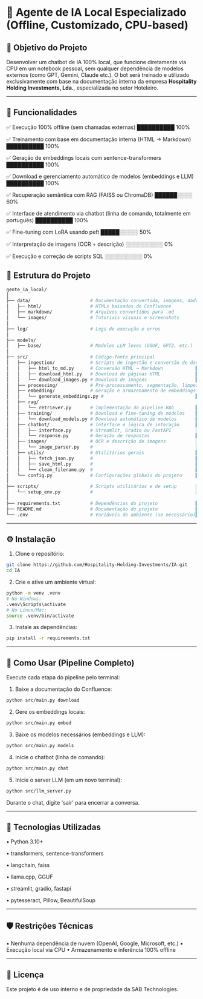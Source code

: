 # 🤖 Agente de IA Local Especializado (Offline, Customizado, CPU-based)

## 🎯 Objetivo do Projeto
Desenvolver um chatbot de IA 100% local, que funcione diretamente via CPU em um notebook pessoal, sem qualquer dependência de modelos externos (como GPT, Gemini, Claude etc.). O bot será treinado e utilizado exclusivamente com base na documentação interna da empresa **Hospitality Holding Investments, Lda.**, especializada no setor Hoteleiro.

---

## 🧩 Funcionalidades

✅ Execução 100% offline (sem chamadas externas) ██████████ 100%

✅ Treinamento com base em documentação interna (HTML → Markdown) ██████████ 100%

✅ Geração de embeddings locais com sentence-transformers ██████████ 100%

✅ Download e gerenciamento automático de modelos (embeddings e LLM) ██████████ 100%

✅ Recuperação semântica com RAG (FAISS ou ChromaDB) ██████░░░░ 60%

✅ Interface de atendimento via chatbot (linha de comando, totalmente em português) ██████████ 100%

✅ Fine-tuning com LoRA usando peft █████░░░░░ 50%

✅ Interpretação de imagens (OCR + descrição) ░░░░░░░░░░ 0%

✅ Execução e correção de scripts SQL ░░░░░░░░░░ 0%

## 📁 Estrutura do Projeto

```bash
gente_ia_local/
│
├── data/                      # Documentação convertida, imagens, dados brutos ██████████ 100%
│   ├── html/                  # HTMLs baixados do Confluence
│   ├── markdown/              # Arquivos convertidos para .md
│   └── images/                # Tutoriais visuais e screenshots
│
├── log/                       # Logs de execução e erros
│
├── models/
│   ├── base/                  # Modelos LLM leves (GGUF, GPT2, etc.)
│
├── src/                       # Código-fonte principal
│   ├── ingestion/             # Scripts de ingestão e conversão de dados
│   │   ├── html_to_md.py      # Conversão HTML → Markdown            ██████████ 100%
│   │   ├── download_html.py   # Download de páginas HTML             ██████████ 100%
│   │   └── download_images.py # Download de imagens                  ██████████ 100%
│   ├── processing/            # Pré-processamento, segmentação, limpeza ░░░░░░░░░░ 0%
│   ├── embedding/             # Geração e armazenamento de embeddings ██████████ 100%
│   │   └── generate_embeddings.py #                                  ██████████ 100%
│   ├── rag/                   
│   │   └── retriever.py       # Implementação do pipeline RAG        ██████░░░░ 0%
│   ├── training/              # Download e fine-tuning de modelos    ██████████ 100%
│   │   └── download_models.py # Download automático de modelos       ██████████ 100%
│   ├── chatbot/               # Interface e lógica de interação      ██████████ 100%
│   │   ├── interface.py       # Streamlit, Gradio ou FastAPI         ░░░░░░░░░░ 0%
│   │   └── response.py        # Geração de respostas                 ██████████ 100%
│   ├── images/                # OCR e descrição de imagens           ░░░░░░░░░░ 0%
│   │   └── image_parser.py    #                                      ░░░░░░░░░░ 0%
│   ├── utils/                 # Utilitários gerais                   ██████████ 100%
│   │   ├── fetch_json.py      #                                      ██████████ 100%
│   │   ├── save_html.py       #                                      ██████████ 100%
│   │   └── clean_filename.py  #                                      ██████████ 100%
│   └── config.py              # Configurações globais do projeto     ██████████ 100%
│
├── scripts/                   # Scripts utilitários e de setup       ░░░░░░░░░░ 0%
│   └── setup_env.py           #                                      ░░░░░░░░░░ 0%
│
├── requirements.txt           # Dependências do projeto              ██████████ 100%
├── README.md                  # Documentação do projeto              ██████████ 100%
└── .env                       # Variáveis de ambiente (se necessário)██████████ 100%
```

---

## ⚙️ Instalação

1. Clone o repositório:
```bash
git clone https://github.com/Hospitality-Holding-Investments/IA.git
cd IA
```

2. Crie e ative um ambiente virtual:
```bash
python -m venv .venv
# No Windows:
.venv\Scripts\activate
# No Linux/Mac:
source .venv/bin/activate
```

3. Instale as dependências:
```bash
pip install -r requirements.txt
```

---

## 🚀 Como Usar (Pipeline Completo)

Execute cada etapa do pipeline pelo terminal:

1. Baixe a documentação do Confluence:
```bash
python src/main.py download
```

2. Gere os embeddings locais:
```bash
python src/main.py embed
```


3. Baixe os modelos necessários (embeddings e LLM):
```bash
python src/main.py models
```

4. Inicie o chatbot (linha de comando):
```bash
python src/main.py chat
```

5. Inicie o server LLM (em um novo terminal):
```bash
python src/llm_server.py
```

Durante o chat, digite 'sair' para encerrar a conversa.

---

## 🧠 Tecnologias Utilizadas

• Python 3.10+

• transformers, sentence-transformers

• langchain, faiss

• llama.cpp, GGUF

• streamlit, gradio, fastapi

• pytesseract, Pillow, BeautifulSoup

---

## 🛡️ Restrições Técnicas
• Nenhuma dependência de nuvem (OpenAI, Google, Microsoft, etc.)
• Execução local via CPU
• Armazenamento e inferência 100% offline

---

## 📌 Licença
Este projeto é de uso interno e de propriedade da SAB Technologies.